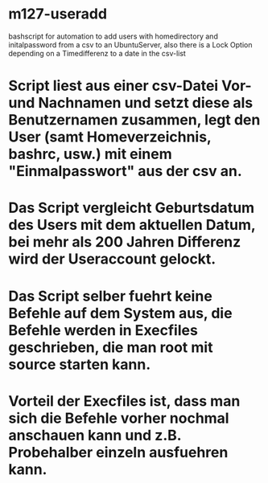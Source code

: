# m127-useradd
bashscript for automation to add users with homedirectory and initalpassword from a csv to an UbuntuServer, also there is a Lock Option depending on a Timedifferenz to a date in the csv-list

# Script liest aus einer csv-Datei Vor- und Nachnamen und setzt diese als Benutzernamen zusammen, legt den User (samt Homeverzeichnis, bashrc, usw.) mit einem "Einmalpasswort" aus der csv an.
# Das Script vergleicht Geburtsdatum des Users mit dem aktuellen Datum, bei mehr als 200 Jahren Differenz wird der Useraccount gelockt.
# Das Script selber fuehrt keine Befehle auf dem System aus, die Befehle werden in Execfiles geschrieben, die man root mit source starten kann.
# Vorteil der Execfiles ist, dass man sich die Befehle vorher nochmal anschauen kann und z.B. Probehalber einzeln ausfuehren kann. 
